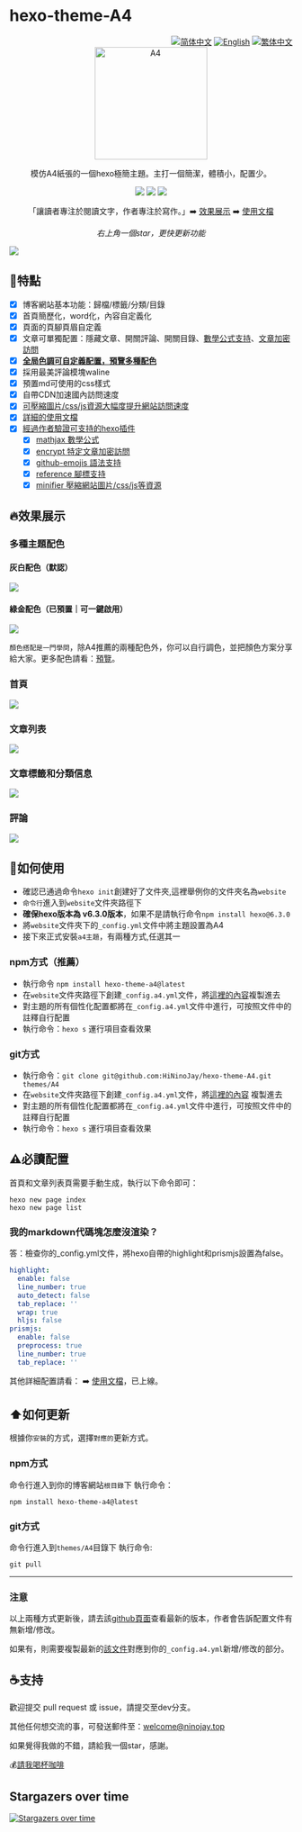 # hexo-theme-A4

<div align="right">
  <a title="zh-CN" href="https://github.com/HiNinoJay/hexo-theme-A4"> <img src="https://img.shields.io/badge/-简体中文-ffffff?style=for-the-badge" alt="简体中文" /></a>
  <a title="EN" href="README-EN.md">  <img src="https://img.shields.io/badge/-English-ffffff?style=for-the-badge" alt="English"></a>
  <a title="zh-TW" href="README_zh-TW.md"><img src="https://img.shields.io/badge/-繁体中文-24292f?style=for-the-badge" alt="繁体中文"></a>
</div>

<div align="center" >
<a href="https://ninojay.top">
<img width=200px height=200px src="https://jsd.onmicrosoft.cn/npm/hexo-theme-a4@latest/source/img/A4-favicon.png" alt="A4" />
</a>
</div>

<div align="center">

模仿A4紙張的一個hexo極簡主題。主打一個簡潔，體積小，配置少。



[![](https://img.shields.io/npm/v/hexo-theme-a4?label=VERSION&logo=npm&style=for-the-badge)]()
[![](https://img.shields.io/badge/HEXO-v6.3.0-blue?style=for-the-badge&logo=hexo)](https://hexo.io/zh-cn/index.html)
[![](https://img.shields.io/node/v/hexo?style=for-the-badge&logo=node)](https://nodejs.org/en)

「讓讀者專注於閱讀文字，作者專注於寫作。」➡️ [效果展示](https://ninojay.top) ➡️ [使用文檔](https://doc.ninojay.top)
  
_右上角一個star，更快更新功能_

</div>


[![](https://jsd.onmicrosoft.cn/npm/hexo-theme-a4@latest/source/img/market.png)](https://github.com/HiNinoJay/hexo-theme-A4)

## 🏹️特點

- [x] 博客網站基本功能：歸檔/標籤/分類/目錄
- [x] 首頁簡歷化，word化，內容自定義化
- [x] 頁面的頁腳頁眉自定義
- [x] 文章可單獨配置：隱藏文章、開關評論、開關目錄、[數學公式支持](https://ninojay.top/hexoplugin/hexo-filter-mathjax/)、[文章加密訪問](https://ninojay.top/hexoplugin/hexo-blog-encrypt/)
- [x] [**全局色調可自定義配置，預覽多種配色**](https://ninojay.top/hexoplugin/A4-color-change/)
- [x] 採用最美評論模塊waline
- [x] 預置md可使用的css樣式
- [x] 自帶CDN加速國內訪問速度
- [x] [可壓縮圖片/css/js資源大幅度提升網站訪問速度](https://ninojay.top/hexoplugin/hexo-all-minifier/)
- [x] [詳細的使用文檔](https://doc.ninojay.top)
- [x] [經過作者驗證可支持的hexo插件](https://ninojay.top/tags/hexoPlugin/)
  - [x] [mathjax 數學公式](https://ninojay.top/hexoplugin/hexo-filter-mathjax/)
  - [x] [encrypt 特定文章加密訪問](https://ninojay.top/hexoplugin/hexo-blog-encrypt/)
  - [x] [github-emojis 語法支持](https://ninojay.top/hexoplugin/hexo-filter-github-emojis/) 
  - [x] [reference 腳標支持](https://ninojay.top/hexoplugin/hexo-reference/) 
  - [x] [minifier 壓縮網站圖片/css/js等資源](https://ninojay.top/hexoplugin/hexo-all-minifier/) 

## 🔥效果展示

### 多種主題配色

#### 灰白配色（默認）
![](https://jsd.onmicrosoft.cn/gh/hininojay/images/a4color/greywhite.png)

#### 綠金配色（已預置｜可一鍵啟用）
![](https://jsd.onmicrosoft.cn/gh/hininojay/images/a4color/greengolden.png)

`顏色搭配是一門學問`，除A4推薦的兩種配色外，你可以自行調色，並把顏色方案分享給大家。更多配色請看：[預覽](https://ninojay.top/hexoplugin/A4-color-change/)。

### 首頁

![](https://jsd.onmicrosoft.cn/npm/hexo-theme-a4@latest/source/img/index.png)

### 文章列表

![](https://jsd.onmicrosoft.cn/npm/hexo-theme-a4@latest/source/img/archive.png)

### 文章標籤和分類信息

![](https://jsd.onmicrosoft.cn/npm/hexo-theme-a4@latest/source/img/tags&&categories.png)

### 評論

![](https://jsd.onmicrosoft.cn/npm/hexo-theme-a4@latest/source/img/comment.png)


## 👋如何使用

- 確認已通過命令`hexo init`創建好了文件夾,這裡舉例你的文件夾名為`website`
- `命令行`進入到`website`文件夾路徑下
- **確保hexo版本為 v6.3.0版本**，如果不是請執行命令`npm install hexo@6.3.0`
- 將`website`文件夾下的`_config.yml`文件中將主題設置為A4
- 接下來正式安裝`a4主題`，有兩種方式,任選其一

### npm方式（推薦）
- 執行命令 `npm install hexo-theme-a4@latest`
- 在`website`文件夾路徑下創建`_config.a4.yml`文件，將[這裡的內容](https://github.com/HiNinoJay/hexo-theme-A4/blob/main/_config.yml)複製進去
- 對主題的所有個性化配置都將在`_config.a4.yml`文件中進行，可按照文件中的註釋自行配置
- 執行命令：`hexo s` 運行項目查看效果

### git方式
- 執行命令：`git clone git@github.com:HiNinoJay/hexo-theme-A4.git themes/A4`
- 在`website`文件夾路徑下創建`_config.a4.yml`文件，將[這裡的內容](https://github.com/HiNinoJay/hexo-theme-A4/blob/main/_config.yml) 複製進去
- 對主題的所有個性化配置都將在`_config.a4.yml`文件中進行，可按照文件中的註釋自行配置
- 執行命令：`hexo s` 運行項目查看效果

## ⚠️必讀配置

首頁和文章列表頁需要手動生成，執行以下命令即可：
```shell
hexo new page index
hexo new page list
```

### 我的markdown代碼塊怎麼沒渲染？

答：檢查你的_config.yml文件，將hexo自帶的highlight和prismjs設置為false。
```yml
highlight:
  enable: false 
  line_number: true
  auto_detect: false
  tab_replace: ''
  wrap: true
  hljs: false
prismjs:
  enable: false 
  preprocess: true
  line_number: true
  tab_replace: ''
```


其他詳細配置請看：
➡️ [使用文檔](https://doc.ninojay.top)，已上線。

## ⬆️如何更新
根據你`安裝`的方式，選擇`對應的`更新方式。

### npm方式
命令行進入到你的博客網站`根目錄`下
執行命令：
```shell
npm install hexo-theme-a4@latest
```

### git方式

命令行進入到`themes/A4`目錄下
執行命令:

```shell
git pull
```
---

### 注意

以上兩種方式更新後，請去該[github頁面](https://github.com/HiNinoJay/hexo-theme-A4/releases)查看最新的版本，作者會告訴配置文件有無新增/修改。

如果有，則需要複製最新的[該文件](https://github.com/HiNinoJay/hexo-theme-A4/blob/main/_config.yml)對應到你的`_config.a4.yml`新增/修改的部分。

## ☕️支持

歡迎提交 pull request 或 issue，請提交至dev分支。

其他任何想交流的事，可發送郵件至：welcome@ninojay.top

如果覺得我做的不錯，請給我一個star，感謝。

💰[請我喝杯咖啡](https://ninojay.top/supportbymoney/)


## Stargazers over time

[![Stargazers over time](https://starchart.cc/HiNinoJay/hexo-theme-A4.svg)](https://starchart.cc/HiNinoJay/hexo-theme-A4)
